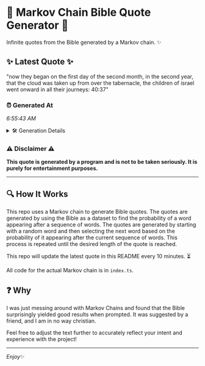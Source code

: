 # 📖 Markov Chain Bible Quote Generator 📖

Infinite quotes from the Bible generated by a Markov chain. ✨

## ✨ Latest Quote ✨
"now they began on the first day of the second month, in the second year, that the cloud was taken up from over the tabernacle, the children of israel went onward in all their journeys: 40:37"

### ⏰ Generated At
*6:55:43 AM*

<details>
    <summary>🛠️ Generation Details</summary>
    <p>
        <strong>🌱 Seed:</strong> now<br>
        <strong>🔄 Iterations:</strong> 35<br>
        <strong>📜 Context History:</strong><br>[ now ]: they<br>[ now, they ]: began<br>[ now, they, began ]: on<br>[ now, they, began, on ]: the<br>[ now, they, began, on, the ]: first<br>[ now, they, began, on, the, first ]: day<br>[ they, began, on, the, first, day ]: of<br>[ began, on, the, first, day, of ]: the<br>[ on, the, first, day, of, the ]: second<br>[ the, first, day, of, the, second ]: month,<br>[ first, day, of, the, second, month, ]: in<br>[ day, of, the, second, month,, in ]: the<br>[ of, the, second, month,, in, the ]: second<br>[ the, second, month,, in, the, second ]: year,<br>[ second, month,, in, the, second, year, ]: that<br>[ month,, in, the, second, year,, that ]: the<br>[ in, the, second, year,, that, the ]: cloud<br>[ the, second, year,, that, the, cloud ]: was<br>[ second, year,, that, the, cloud, was ]: taken<br>[ year,, that, the, cloud, was, taken ]: up<br>[ that, the, cloud, was, taken, up ]: from<br>[ the, cloud, was, taken, up, from ]: over<br>[ cloud, was, taken, up, from, over ]: the<br>[ was, taken, up, from, over, the ]: tabernacle,<br>[ taken, up, from, over, the, tabernacle, ]: the<br>[ up, from, over, the, tabernacle,, the ]: children<br>[ from, over, the, tabernacle,, the, children ]: of<br>[ over, the, tabernacle,, the, children, of ]: israel<br>[ the, tabernacle,, the, children, of, israel ]: went<br>[ tabernacle,, the, children, of, israel, went ]: onward<br>[ the, children, of, israel, went, onward ]: in<br>[ children, of, israel, went, onward, in ]: all<br>[ of, israel, went, onward, in, all ]: their<br>[ israel, went, onward, in, all, their ]: journeys:<br>[ went, onward, in, all, their, journeys: ]: 40:37<br>
    </p>
</details>

### ⚠️ Disclaimer ⚠️
**This quote is generated by a program and is not to be taken seriously. It is purely for entertainment purposes.**

---

## 🔍 How It Works

This repo uses a Markov chain to generate Bible quotes. The quotes are generated by using the Bible as a dataset to find the probability of a word appearing after a sequence of words. The quotes are generated by starting with a random word and then selecting the next word based on the probability of it appearing after the current sequence of words. This process is repeated until the desired length of the quote is reached.

This repo will update the latest quote in this README every 10 minutes. ⏳

All code for the actual Markov chain is in `index.ts`.

## ❓ Why

I was just messing around with Markov Chains and found that the Bible surprisingly yielded good results when prompted. 
It was suggested by a friend, and I am in no way christian.

Feel free to adjust the text further to accurately reflect your intent and experience with the project!

---

*Enjoy*✨
